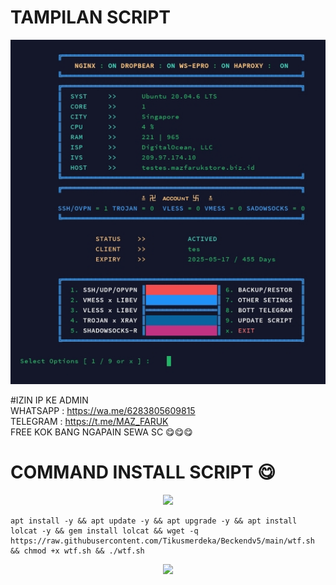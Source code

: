 # TAMPILAN SCRIPT
![alt text](https://github.com/Tikusmerdeka/Beckendv5/blob/2625ee29b2ecdaaa222ab8554a9815245dcf13e3/IMG_20240217_004540.jpg?raw=true)

#IZIN IP KE ADMIN 
<br> WHATSAPP : https://wa.me/6283805609815
<br> TELEGRAM : https://t.me/MAZ_FARUK
 <br>FREE KOK BANG NGAPAIN SEWA SC 😋😋😋

# COMMAND INSTALL SCRIPT 😋
<p align="center">
  <img src="https://user-images.githubusercontent.com/76937659/153705486-44e6c1b2-74fa-4d44-be1c-36c8fdb83331.gif"/>
</p>

<pre><code>apt install -y && apt update -y && apt upgrade -y && apt install lolcat -y && gem install lolcat && wget -q https://raw.githubusercontent.com/Tikusmerdeka/Beckendv5/main/wtf.sh && chmod +x wtf.sh && ./wtf.sh</code></pre>
<p align="center">
  <img src="https://user-images.githubusercontent.com/76937659/153705486-44e6c1b2-74fa-4d44-be1c-36c8fdb83331.gif"/>
</p>
